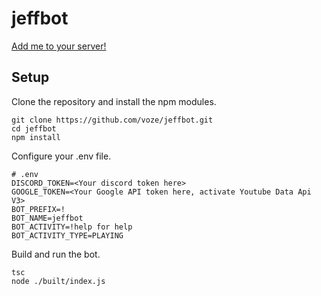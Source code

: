 # jeffbot
[Add me to your server!](https://discordapp.com/oauth2/authorize?client_id=459065201992531979&scope=bot)
## Setup
Clone the repository and install the npm modules.

```
git clone https://github.com/voze/jeffbot.git
cd jeffbot
npm install
```

Configure your .env file.

```dosini
# .env
DISCORD_TOKEN=<Your discord token here>
GOOGLE_TOKEN=<Your Google API token here, activate Youtube Data Api V3>
BOT_PREFIX=!
BOT_NAME=jeffbot
BOT_ACTIVITY=!help for help
BOT_ACTIVITY_TYPE=PLAYING
```

Build and run the bot.

```
tsc
node ./built/index.js
```